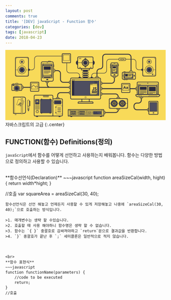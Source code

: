 ```yaml
---
layout: post
comments: true
title: '[DEV] javaScript - Function 함수'
categories: [dev]
tags: [javascript]
date: 2018-04-23
---
```

![headerimg](/assets/img/subcate/javascript.gif)
자바스크립트의 고급
{:.center}

## FUNCTION(함수) Definitions(정의)

`javaScript`에서 함수를 어떻게 선언하고 사용하는지 배워봅니다.
함수는 다양한 방법으로 정의하고 사용할 수 있습니다.


<br>
**함수선언식(Declaration)**
~~~javascript
function areaSizeCal(width, hight) {
    return width*hight;
}

//호출
var squareArea = areaSizeCal(30, 40);
~~~
함수선언식은 선언 해놓고 언제든지 사용할 수 있게 저장해놓고 나중에 `areaSizeCal(30, 40);`으로 호출하는 방식입니다.

>1. 매개변수는 생략 할 수있습니다.
>2. 호출할 때 사용 해야하니 함수명은 생략 할 수 없습니다. 
>3. 함수는 `{ }` 중괄호로 감싸져야하고 `return`문으로 결과값을 반환합니다.
>4. `}` 중괄호가 끝난 후 `;` 세미콜론은 일반적으로 적지 않습니다.



<br>
**함수 표현식**
~~~javascript
function functionName(parameters) {
    //code to be executed
    return;
}
//호출
~~~
